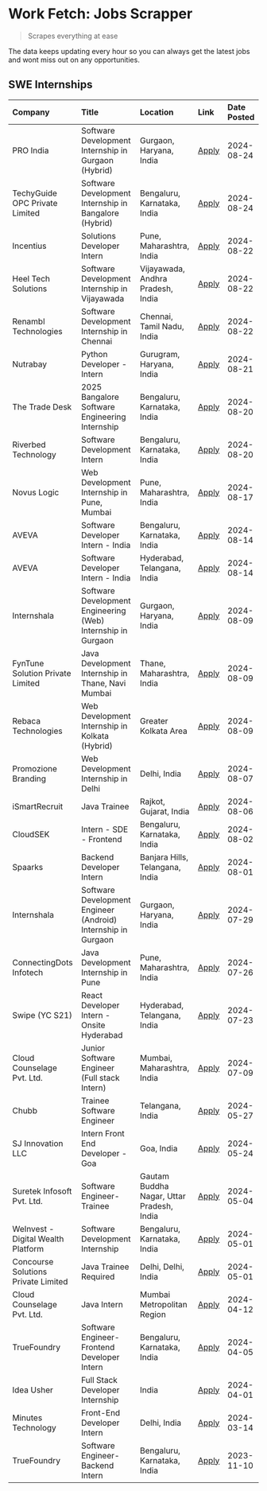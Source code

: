 # Work Fetch: Jobs Scrapper
> Scrapes everything at ease

The data keeps updating every hour so you can always get the latest jobs and wont miss out on any opportunities.

## SWE Internships
<!--START_SECTION:workfetch-->
| Company                             | Title                                                         | Location                                  | Link                                                                                                                                                                                                                                                                                        | Date Posted   |
|:------------------------------------|:--------------------------------------------------------------|:------------------------------------------|:--------------------------------------------------------------------------------------------------------------------------------------------------------------------------------------------------------------------------------------------------------------------------------------------|:--------------|
| PRO India                           | Software Development Internship in Gurgaon (Hybrid)           | Gurgaon, Haryana, India                   | [Apply](https://in.linkedin.com/jobs/view/software-development-internship-in-gurgaon-hybrid-at-pro-india-4009587664?position=50&pageNum=0&refId=iPJsLEI7NL3cnW%2BZv6aPdg%3D%3D&trackingId=EaJk7H7snmZumU7M7vl8FQ%3D%3D&trk=public_jobs_jserp-result_search-card)                            | 2024-08-24    |
| TechyGuide OPC Private Limited      | Software Development Internship in Bangalore (Hybrid)         | Bengaluru, Karnataka, India               | [Apply](https://in.linkedin.com/jobs/view/software-development-internship-in-bangalore-hybrid-at-techyguide-opc-private-limited-4009591646?position=60&pageNum=0&refId=iPJsLEI7NL3cnW%2BZv6aPdg%3D%3D&trackingId=vAMO3IEG%2BEukz5bWEdst%2Bw%3D%3D&trk=public_jobs_jserp-result_search-card) | 2024-08-24    |
| Incentius                           | Solutions Developer Intern                                    | Pune, Maharashtra, India                  | [Apply](https://in.linkedin.com/jobs/view/solutions-developer-intern-at-incentius-4005695869?position=34&pageNum=0&refId=iPJsLEI7NL3cnW%2BZv6aPdg%3D%3D&trackingId=t%2Fz4DDF3ICMP%2FWe45KQhnA%3D%3D&trk=public_jobs_jserp-result_search-card)                                               | 2024-08-22    |
| Heel Tech Solutions                 | Software Development Internship in Vijayawada                 | Vijayawada, Andhra Pradesh, India         | [Apply](https://in.linkedin.com/jobs/view/software-development-internship-in-vijayawada-at-heel-tech-solutions-4007906692?position=42&pageNum=0&refId=iPJsLEI7NL3cnW%2BZv6aPdg%3D%3D&trackingId=C%2Bb7MplhT8U7RGBX1C6jxA%3D%3D&trk=public_jobs_jserp-result_search-card)                    | 2024-08-22    |
| Renambl Technologies                | Software Development Internship in Chennai                    | Chennai, Tamil Nadu, India                | [Apply](https://in.linkedin.com/jobs/view/software-development-internship-in-chennai-at-renambl-technologies-4007910299?position=58&pageNum=0&refId=iPJsLEI7NL3cnW%2BZv6aPdg%3D%3D&trackingId=NugBOEXq%2BOfw%2BtR6mQaYbA%3D%3D&trk=public_jobs_jserp-result_search-card)                    | 2024-08-22    |
| Nutrabay                            | Python Developer - Intern                                     | Gurugram, Haryana, India                  | [Apply](https://in.linkedin.com/jobs/view/python-developer-intern-at-nutrabay-4003909226?position=56&pageNum=0&refId=iPJsLEI7NL3cnW%2BZv6aPdg%3D%3D&trackingId=MjtcsGmMxycn668yj1fnuw%3D%3D&trk=public_jobs_jserp-result_search-card)                                                       | 2024-08-21    |
| The Trade Desk                      | 2025 Bangalore Software Engineering Internship                | Bengaluru, Karnataka, India               | [Apply](https://in.linkedin.com/jobs/view/2025-bangalore-software-engineering-internship-at-the-trade-desk-3987456531?position=11&pageNum=0&refId=iPJsLEI7NL3cnW%2BZv6aPdg%3D%3D&trackingId=8DtpoEa7%2BFHDqnSL%2FOkIxw%3D%3D&trk=public_jobs_jserp-result_search-card)                      | 2024-08-20    |
| Riverbed Technology                 | Software Development Intern                                   | Bengaluru, Karnataka, India               | [Apply](https://in.linkedin.com/jobs/view/software-development-intern-at-riverbed-technology-4004467559?position=41&pageNum=0&refId=iPJsLEI7NL3cnW%2BZv6aPdg%3D%3D&trackingId=4mzL8%2F6vFWmB5zfmGu8Urw%3D%3D&trk=public_jobs_jserp-result_search-card)                                      | 2024-08-20    |
| Novus Logic                         | Web Development Internship in Pune, Mumbai                    | Pune, Maharashtra, India                  | [Apply](https://in.linkedin.com/jobs/view/web-development-internship-in-pune-mumbai-at-novus-logic-4003713081?position=59&pageNum=0&refId=iPJsLEI7NL3cnW%2BZv6aPdg%3D%3D&trackingId=aTgMTJtQSCM%2BCDnsP3Korg%3D%3D&trk=public_jobs_jserp-result_search-card)                                | 2024-08-17    |
| AVEVA                               | Software Developer Intern - India                             | Bengaluru, Karnataka, India               | [Apply](https://in.linkedin.com/jobs/view/software-developer-intern-india-at-aveva-3998279987?position=9&pageNum=0&refId=iPJsLEI7NL3cnW%2BZv6aPdg%3D%3D&trackingId=SNMgq2gBe3v50UZ2WTVwMg%3D%3D&trk=public_jobs_jserp-result_search-card)                                                   | 2024-08-14    |
| AVEVA                               | Software Developer Intern - India                             | Hyderabad, Telangana, India               | [Apply](https://in.linkedin.com/jobs/view/software-developer-intern-india-at-aveva-3998281598?position=13&pageNum=0&refId=iPJsLEI7NL3cnW%2BZv6aPdg%3D%3D&trackingId=i20wOsuo6VmEY%2FIHOtSMNw%3D%3D&trk=public_jobs_jserp-result_search-card)                                                | 2024-08-14    |
| Internshala                         | Software Development Engineering (Web) Internship in Gurgaon  | Gurgaon, Haryana, India                   | [Apply](https://in.linkedin.com/jobs/view/software-development-engineering-web-internship-in-gurgaon-at-internshala-3997620471?position=4&pageNum=0&refId=iPJsLEI7NL3cnW%2BZv6aPdg%3D%3D&trackingId=JBgo3bUWc7wCS%2BYUrYnCng%3D%3D&trk=public_jobs_jserp-result_search-card)                | 2024-08-09    |
| FynTune Solution Private Limited    | Java Development Internship in Thane, Navi Mumbai             | Thane, Maharashtra, India                 | [Apply](https://in.linkedin.com/jobs/view/java-development-internship-in-thane-navi-mumbai-at-fyntune-solution-private-limited-3997619285?position=24&pageNum=0&refId=iPJsLEI7NL3cnW%2BZv6aPdg%3D%3D&trackingId=gdwcK04fJuF2uuDphsIRLw%3D%3D&trk=public_jobs_jserp-result_search-card)      | 2024-08-09    |
| Rebaca Technologies                 | Web Development Internship in Kolkata (Hybrid)                | Greater Kolkata Area                      | [Apply](https://in.linkedin.com/jobs/view/web-development-internship-in-kolkata-hybrid-at-rebaca-technologies-3997621369?position=45&pageNum=0&refId=iPJsLEI7NL3cnW%2BZv6aPdg%3D%3D&trackingId=kgwsQj1WjMqj%2FeTOW5AmVA%3D%3D&trk=public_jobs_jserp-result_search-card)                     | 2024-08-09    |
| Promozione Branding                 | Web Development Internship in Delhi                           | Delhi, India                              | [Apply](https://in.linkedin.com/jobs/view/web-development-internship-in-delhi-at-promozione-branding-3995559880?position=30&pageNum=0&refId=iPJsLEI7NL3cnW%2BZv6aPdg%3D%3D&trackingId=5FGzJc7f1lVACQTOTa0EzQ%3D%3D&trk=public_jobs_jserp-result_search-card)                                | 2024-08-07    |
| iSmartRecruit                       | Java Trainee                                                  | Rajkot, Gujarat, India                    | [Apply](https://in.linkedin.com/jobs/view/java-trainee-at-ismartrecruit-3992301825?position=39&pageNum=0&refId=iPJsLEI7NL3cnW%2BZv6aPdg%3D%3D&trackingId=UIpchaQgrt03z9St30SzPg%3D%3D&trk=public_jobs_jserp-result_search-card)                                                             | 2024-08-06    |
| CloudSEK                            | Intern - SDE - Frontend                                       | Bengaluru, Karnataka, India               | [Apply](https://in.linkedin.com/jobs/view/intern-sde-frontend-at-cloudsek-3991574495?position=26&pageNum=0&refId=iPJsLEI7NL3cnW%2BZv6aPdg%3D%3D&trackingId=CgvHOpFdvfSEBdQrXTGqRQ%3D%3D&trk=public_jobs_jserp-result_search-card)                                                           | 2024-08-02    |
| Spaarks                             | Backend Developer Intern                                      | Banjara Hills, Telangana, India           | [Apply](https://in.linkedin.com/jobs/view/backend-developer-intern-at-spaarks-3990226465?position=32&pageNum=0&refId=iPJsLEI7NL3cnW%2BZv6aPdg%3D%3D&trackingId=nrGpLHxZaZz3A0T7H1DR8A%3D%3D&trk=public_jobs_jserp-result_search-card)                                                       | 2024-08-01    |
| Internshala                         | Software Development Engineer (Android) Internship in Gurgaon | Gurgaon, Haryana, India                   | [Apply](https://in.linkedin.com/jobs/view/software-development-engineer-android-internship-in-gurgaon-at-internshala-3987153031?position=52&pageNum=0&refId=iPJsLEI7NL3cnW%2BZv6aPdg%3D%3D&trackingId=yCydMSE9XG6Q3UJazeQSKw%3D%3D&trk=public_jobs_jserp-result_search-card)                | 2024-07-29    |
| ConnectingDots Infotech             | Java Development Internship in Pune                           | Pune, Maharashtra, India                  | [Apply](https://in.linkedin.com/jobs/view/java-development-internship-in-pune-at-connectingdots-infotech-3983314097?position=47&pageNum=0&refId=iPJsLEI7NL3cnW%2BZv6aPdg%3D%3D&trackingId=bEL6BpVxKaihsEtUAxsBeA%3D%3D&trk=public_jobs_jserp-result_search-card)                            | 2024-07-26    |
| Swipe (YC S21)                      | React Developer Intern - Onsite Hyderabad                     | Hyderabad, Telangana, India               | [Apply](https://in.linkedin.com/jobs/view/react-developer-intern-onsite-hyderabad-at-swipe-yc-s21-3981326010?position=48&pageNum=0&refId=iPJsLEI7NL3cnW%2BZv6aPdg%3D%3D&trackingId=wrHGxELKDQVrU2FsIfqA0g%3D%3D&trk=public_jobs_jserp-result_search-card)                                   | 2024-07-23    |
| Cloud Counselage Pvt. Ltd.          | Junior Software Engineer (Full stack Intern)                  | Mumbai, Maharashtra, India                | [Apply](https://in.linkedin.com/jobs/view/junior-software-engineer-full-stack-intern-at-cloud-counselage-pvt-ltd-3967725851?position=22&pageNum=0&refId=iPJsLEI7NL3cnW%2BZv6aPdg%3D%3D&trackingId=5h3mTjqgir9bzZ5jK7v%2FIA%3D%3D&trk=public_jobs_jserp-result_search-card)                  | 2024-07-09    |
| Chubb                               | Trainee Software Engineer                                     | Telangana, India                          | [Apply](https://in.linkedin.com/jobs/view/trainee-software-engineer-at-chubb-3955950075?position=37&pageNum=0&refId=iPJsLEI7NL3cnW%2BZv6aPdg%3D%3D&trackingId=tHQKF0JXB7xS3lBnksUwBw%3D%3D&trk=public_jobs_jserp-result_search-card)                                                        | 2024-05-27    |
| SJ Innovation LLC                   | Intern Front End Developer - Goa                              | Goa, India                                | [Apply](https://in.linkedin.com/jobs/view/intern-front-end-developer-goa-at-sj-innovation-llc-3931678611?position=17&pageNum=0&refId=iPJsLEI7NL3cnW%2BZv6aPdg%3D%3D&trackingId=B%2BeQ5uE0SU2SIJFm5OEpBw%3D%3D&trk=public_jobs_jserp-result_search-card)                                     | 2024-05-24    |
| Suretek Infosoft Pvt. Ltd.          | Software Engineer-Trainee                                     | Gautam Buddha Nagar, Uttar Pradesh, India | [Apply](https://in.linkedin.com/jobs/view/software-engineer-trainee-at-suretek-infosoft-pvt-ltd-3916999948?position=51&pageNum=0&refId=iPJsLEI7NL3cnW%2BZv6aPdg%3D%3D&trackingId=qcZdP588wxu8eNsvsDptWQ%3D%3D&trk=public_jobs_jserp-result_search-card)                                     | 2024-05-04    |
| WeInvest - Digital Wealth Platform  | Software Development Internship                               | Bengaluru, Karnataka, India               | [Apply](https://in.linkedin.com/jobs/view/software-development-internship-at-weinvest-digital-wealth-platform-3912867225?position=3&pageNum=0&refId=iPJsLEI7NL3cnW%2BZv6aPdg%3D%3D&trackingId=2H6MBJ6CTT5aiJQa8SCaew%3D%3D&trk=public_jobs_jserp-result_search-card)                        | 2024-05-01    |
| Concourse Solutions Private Limited | Java Trainee Required                                         | Delhi, Delhi, India                       | [Apply](https://in.linkedin.com/jobs/view/java-trainee-required-at-concourse-solutions-private-limited-3912869388?position=16&pageNum=0&refId=iPJsLEI7NL3cnW%2BZv6aPdg%3D%3D&trackingId=BGt1s1QGwPe1BzXR1mcAaw%3D%3D&trk=public_jobs_jserp-result_search-card)                              | 2024-05-01    |
| Cloud Counselage Pvt. Ltd.          | Java Intern                                                   | Mumbai Metropolitan Region                | [Apply](https://in.linkedin.com/jobs/view/java-intern-at-cloud-counselage-pvt-ltd-3896025667?position=54&pageNum=0&refId=iPJsLEI7NL3cnW%2BZv6aPdg%3D%3D&trackingId=%2BLB%2Ba2JHpI%2FRRVT7X6rU6g%3D%3D&trk=public_jobs_jserp-result_search-card)                                             | 2024-04-12    |
| TrueFoundry                         | Software Engineer- Frontend Developer Intern                  | Bengaluru, Karnataka, India               | [Apply](https://in.linkedin.com/jobs/view/software-engineer-frontend-developer-intern-at-truefoundry-3887320206?position=36&pageNum=0&refId=iPJsLEI7NL3cnW%2BZv6aPdg%3D%3D&trackingId=2BtR1V2vhYuc4YZ0K3PmxQ%3D%3D&trk=public_jobs_jserp-result_search-card)                                | 2024-04-05    |
| Idea Usher                          | Full Stack Developer Internship                               | India                                     | [Apply](https://in.linkedin.com/jobs/view/full-stack-developer-internship-at-idea-usher-3879565540?position=33&pageNum=0&refId=iPJsLEI7NL3cnW%2BZv6aPdg%3D%3D&trackingId=U2ZslkCMvmvHDDtSBWXK5g%3D%3D&trk=public_jobs_jserp-result_search-card)                                             | 2024-04-01    |
| Minutes Technology                  | Front-End Developer Intern                                    | Delhi, India                              | [Apply](https://in.linkedin.com/jobs/view/front-end-developer-intern-at-minutes-technology-3853712549?position=28&pageNum=0&refId=iPJsLEI7NL3cnW%2BZv6aPdg%3D%3D&trackingId=RWP64AzsuPzG2E6I2pEkjA%3D%3D&trk=public_jobs_jserp-result_search-card)                                          | 2024-03-14    |
| TrueFoundry                         | Software Engineer-Backend Intern                              | Bengaluru, Karnataka, India               | [Apply](https://in.linkedin.com/jobs/view/software-engineer-backend-intern-at-truefoundry-3779508170?position=57&pageNum=0&refId=iPJsLEI7NL3cnW%2BZv6aPdg%3D%3D&trackingId=RXlyVwyv%2Fp0hFQ313kAvjQ%3D%3D&trk=public_jobs_jserp-result_search-card)                                         | 2023-11-10    |
<!--END_SECTION:workfetch-->
